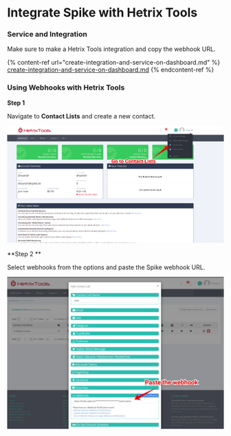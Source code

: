 # Integrate Spike with Hetrix Tools

### Service and Integration

Make sure to make a Hetrix Tools integration and copy the webhook URL.

{% content-ref url="create-integration-and-service-on-dashboard.md" %}
[create-integration-and-service-on-dashboard.md](create-integration-and-service-on-dashboard.md)
{% endcontent-ref %}



### Using Webhooks with Hetrix Tools



**Step 1**

Navigate to **Contact Lists** and create a new contact.

![](<../.gitbook/assets/image (123).png>)



**Step 2 **

Select webhooks from the options and paste the Spike webhook URL.

![](<../.gitbook/assets/image (124).png>)

